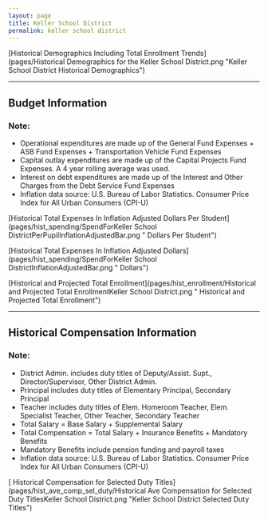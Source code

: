 ```yaml
---
layout: page
title: Keller School District
permalink: keller school district
---
```



[Historical Demographics Including Total Enrollment Trends](pages/Historical Demographics for the Keller School District.png "Keller School District Historical Demographics")

___

## Budget Information
### Note:
- Operational expenditures are made up of the General Fund Expenses + ASB Fund Expenses + Transportation Vehicle Fund Expenses
- Capital outlay expenditures are made up of the Capital Projects Fund Expenses. A 4 year rolling average was used.
- Interest on debt expenditures are made up of the Interest and Other Charges from the Debt Service Fund Expenses
- Inflation data source: U.S. Bureau of Labor Statistics. Consumer Price Index for All Urban Consumers (CPI-U)

[Historical Total Expenses In Inflation Adjusted Dollars Per Student](pages/hist_spending/SpendForKeller School DistrictPerPupilInflationAdjustedBar.png " Dollars Per Student")

[Historical Total Expenses In Inflation Adjusted Dollars](pages/hist_spending/SpendForKeller School DistrictInflationAdjustedBar.png " Dollars")

[Historical and Projected Total Enrollment](pages/hist_enrollment/Historical and Projected Total EnrollmentKeller School District.png " Historical and Projected Total Enrollment")


___

## Historical Compensation Information
### Note:
- District Admin. includes duty titles of Deputy/Assist. Supt., Director/Supervisor, Other District Admin.
- Principal includes duty titles of Elementary Principal, Secondary Principal
- Teacher includes duty titles of Elem. Homeroom Teacher, Elem. Specialist Teacher, Other Teacher, Secondary Teacher
- Total Salary = Base Salary + Supplemental Salary
- Total Compensation = Total Salary + Insurance Benefits + Mandatory Benefits
- Mandatory Benefits include pension funding and payroll taxes
- Inflation data source: U.S. Bureau of Labor Statistics. Consumer Price Index for All Urban Consumers (CPI-U)

[ Historical Compensation for Selected Duty Titles](pages/hist_ave_comp_sel_duty/Historical Ave Compensation for Selected Duty TitlesKeller School District.png "Keller School District Selected Duty Titles")

